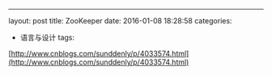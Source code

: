---
layout: post
title: ZooKeeper
date: 2016-01-08 18:28:58
categories:
- 语言与设计
tags:

[http://www.cnblogs.com/sunddenly/p/4033574.html](http://www.cnblogs.com/sunddenly/p/4033574.html)  

